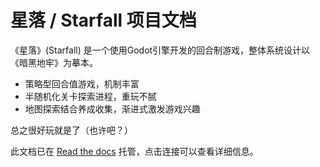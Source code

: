 星落 / Starfall 项目文档
===============================================


《星落》(Starfall) 是一个使用Godot引擎开发的回合制游戏，整体系统设计以《暗黑地牢》为摹本。 

- 策略型回合值游戏，机制丰富
- 半随机化关卡探索进程，重玩不腻
- 地图探索结合养成收集，渐进式激发游戏兴趣

总之很好玩就是了（也许吧？）

此文档已在 [Read the docs](https://starfall-docs.readthedocs.io/zh-cn/latest) 托管，点击连接可以查看详细信息。